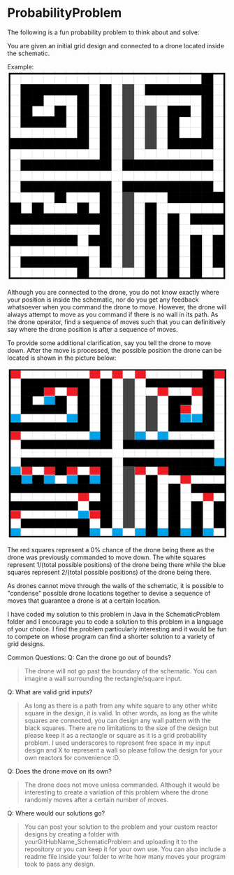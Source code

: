 # ProbabilityProblem
The following is a fun probability problem to think about and solve:

You are given an initial grid design and connected to a drone located inside the schematic.

Example:
![Pic1](SchematicProblem/SchematicOne.PNG)

Although you are connected to the drone, you do not know exactly where your position is inside the schematic, nor do you get any feedback whatsoever when you command the drone to move. However, the drone will always attempt to move as you command if there is no wall in its path. As the drone operator, find a sequence of moves such that you can definitively say where the drone position is after a sequence of moves.

To provide some additional clarification, say you tell the drone to move down. After the move is processed, the possible position the drone can be located is shown in the picture below:

![Pic2](SchematicProblem/SchematicOneUpdated.PNG)

The red squares represent a 0% chance of the drone being there as the drone was previously commanded to move down. The white squares represent 1/(total possible positions) of the drone being there while the blue squares represent 2/(total possible positions) of the drone being there. 

As drones cannot move through the walls of the schematic, it is possible to "condense" possible drone locations together to devise a sequence of moves that guarantee a drone is at a certain location.

I have coded my solution to this problem in Java in the SchematicProblem folder and I encourage you to code a solution to this problem in a language of your choice. I find the problem particularly interesting and it would be fun to compete on whose program can find a shorter solution to a variety of grid designs.

Common Questions:
Q: Can the drone go out of bounds?
>The drone will not go past the boundary of the schematic. You can imagine a wall surrounding the rectangle/square input.

Q: What are valid grid inputs?
>As long as there is a path from any white square to any other white square in the design, it is valid. In other words, as long as the white squares are connected, you can design any wall pattern with the black squares. There are no limitations to the size of the design but please keep it as a rectangle or square as it is a grid probability problem. I used underscores to represent free space in my input design and X to represent a wall so please follow the design for your own reactors for convenience :D.

Q: Does the drone move on its own?
>The drone does not move unless commanded. Although it would be interesting to create a variation of this problem where the drone randomly moves after a certain number of moves.

Q: Where would our solutions go?
>You can post your solution to the problem and your custom reactor designs by creating a folder with yourGitHubName_SchematicProblem and uploading it to the repository or you can keep it for your own use. You can also include a readme file inside your folder to write how many moves your program took to pass any design.
